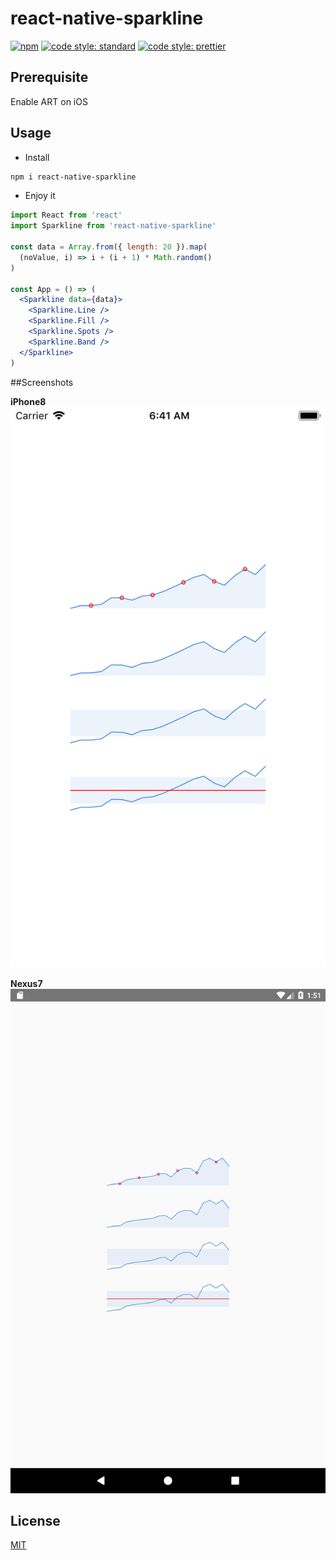 # react-native-sparkline

[![npm](https://img.shields.io/npm/v/react-native-sparkline.svg)](https://www.npmjs.com/package/react-native-sparkline)
[![code style: standard](https://img.shields.io/badge/code_style-standard-brightgreen.svg)](https://standardjs.com)
[![code style: prettier](https://img.shields.io/badge/code_style-prettier-ff69b4.svg)](https://prettier.io/)

## Prerequisite

Enable ART on iOS

## Usage

* Install

```bash
npm i react-native-sparkline
```

* Enjoy it

```jsx harmony
import React from 'react'
import Sparkline from 'react-native-sparkline'

const data = Array.from({ length: 20 }).map(
  (noValue, i) => i + (i + 1) * Math.random()
)

const App = () => (
  <Sparkline data={data}>
    <Sparkline.Line />
    <Sparkline.Fill />
    <Sparkline.Spots />
    <Sparkline.Band />
  </Sparkline>
)
```

##Screenshots

**iPhone8**
![iPhone screenshot](/example/iPhone8.png?raw=true)

**Nexus7**
![Android screenshot](/example/Nexus7.png?raw=true)

## License

[MIT](./LICENSE)
